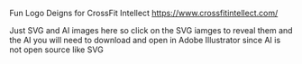 Fun Logo Deigns for CrossFit Intellect
https://www.crossfitintellect.com/

Just SVG and AI images here so click on the SVG iamges to reveal them and the AI you will need to download and open in Adobe Illustrator since AI is not open source like SVG
